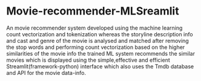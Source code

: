 ﻿# Movie-recommender-MLSreamlit
An movie recommender system developed using the machine learning count vectorization and tokenization whereas the storyline description info and cast and genre of the movie is analysed and matched after removing the stop words and performing count vectorization based on the higher similarities of the movie info the trained ML system recommends the similar movies which is displayed using the simple,effective and efficient Streamlit(framework-python) interface which also uses the Tmdb database and API for the movie data-info.
